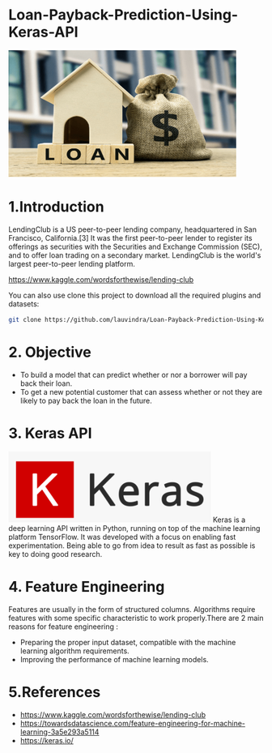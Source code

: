 # Loan-Payback-Prediction-Using-Keras-API
<img src="Images/loan.png" width="450" height="250">

# 1.Introduction
LendingClub is a US peer-to-peer lending company, headquartered in San Francisco, California.[3] It was the first peer-to-peer lender to register its offerings as securities with the Securities and Exchange Commission (SEC), and to offer loan trading on a secondary market. LendingClub is the world's largest peer-to-peer lending platform.

https://www.kaggle.com/wordsforthewise/lending-club

You can also use clone this project to download all the required plugins and datasets:
```sh
git clone https://github.com/lauvindra/Loan-Payback-Prediction-Using-Keras-API.git
```

# 2. Objective 
* To build a model that can predict whether or nor a borrower will pay back their loan.
* To get a new potential customer that can assess whether or not they are likely to pay back the loan in the future.

# 3. Keras API 
<img src="Images/keras.png" width="400" height="140">
Keras is a deep learning API written in Python, running on top of the machine learning platform TensorFlow. It was developed with a focus on enabling fast experimentation. Being able to go from idea to result as fast as possible is key to doing good research.

# 4. Feature Engineering
Features are usually in the form of structured columns. Algorithms require features with some specific characteristic to work properly.There are 2 main reasons for feature engineering :
* Preparing the proper input dataset, compatible with the machine learning algorithm requirements.
* Improving the performance of machine learning models.


# 5.References 
* https://www.kaggle.com/wordsforthewise/lending-club
* https://towardsdatascience.com/feature-engineering-for-machine-learning-3a5e293a5114
* https://keras.io/
